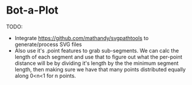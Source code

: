 # Bot-a-Plot

TODO:
* Integrate https://github.com/mathandy/svgpathtools to generate/process SVG files
* Also use it's .point features to grab sub-segments. We can calc the length of each
  segment and use that to figure out what the per-point distance will be by dividing
  it's length by the the minimum segment length, then making sure we have that many
  points distributed equally along 0<n<1 for n points.
  

